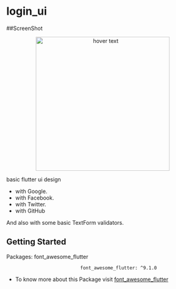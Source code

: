 # login_ui
##ScreenShot
<p align="center">
  <img src="https://github.com/saicharansigiri/Foodie_Diary/blob/main/images/foodie_diary1.png" width="350" title="hover text">
  
</p>

basic flutter ui design
  - with Google.
  - with Facebook.
  - with Twitter.
  - with GitHub

And also with some basic TextForm validators.

## Getting Started

Packages: font_awesome_flutter
                              
                               font_awesome_flutter: ^9.1.0
* To know more about this Package visit  [font_awesome_flutter](https://pub.dev/packages/font_awesome_flutter)

